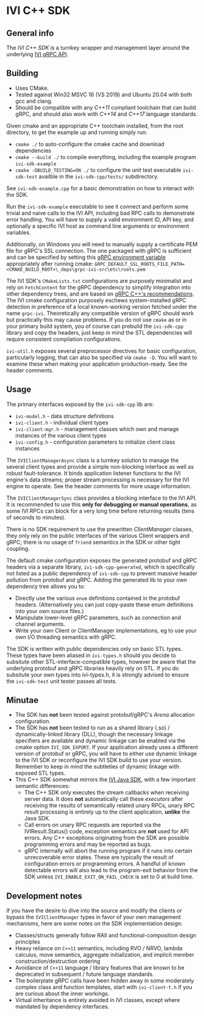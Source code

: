 # IVI C++ SDK

## General info
The *IVI C++ SDK* is a turnkey wrapper and management layer around the underlying [IVI gRPC API](https://github.com/MythicalGames/ivi-sdk-proto/).

## Building

* Uses CMake.
* Tested against Win32 MSVC 16 (VS 2019) and Ubuntu 20.04 with both gcc and clang.
* Should be compatible with any _C++11_ compliant toolchain that can build gRPC, and should also work with _C++14_ and _C++17_ language standards.

Given cmake and an appropriate C++ toolchain installed, from the root directory, to get the example up and running simply run:
* `cmake ./` to auto-configure the cmake cache and download dependencies
* `cmake --build ./` to compile everything, including the example program `ivi-sdk-example`
* `cmake -DBUILD_TESTING=ON ./` to configure the unit test executable `ivi-sdk-test` availble in the `ivi-sdk-cpp/tests/` subdirectory.

See `ivi-sdk-example.cpp` for a basic demonstration on how to interact with the SDK.

Run the `ivi-sdk-example` executable to see it connect and perform some trivial and naive calls to the IVI API, including bad RPC calls to demonstrate error handling.  You will have to supply a valid environment ID, API key, and optionally a specific IVI host as command line arguments or environment variables.

Additionally, on Windows you will need to manually supply a certificate PEM file for gRPC's SSL connection. The one packaged with gRPC is sufficient and can be specified by setting this [gRPC environment variable](https://github.com/grpc/grpc/blob/master/doc/environment_variables.md) appropriately after running cmake:
```GRPC_DEFAULT_SSL_ROOTS_FILE_PATH=<CMAKE_BUILD_ROOT>\_deps\grpc-ivi-src\etc\roots.pem```

The IVI SDK's `CMakeLists.txt` configurations are purposely minimalist and rely on `FetchContent` for the gRPC dependency to simplify integration into other dependency trees, and are based on [gRPC C++'s recommendations](https://github.com/grpc/grpc/tree/master/src/cpp).  The IVI cmake configuration purposely eschews system-installed gRPC detection in preference of a local known-working version fetched under the name `grpc-ivi`.  Theoretically any compatible version of gRPC should work but practically this may cause problems.  If you do not use `cmake` as or in your primary build system, you of course can prebuild the `ivi-sdk-cpp` library and copy the headers, just keep in mind the STL dependencies will require consistent compilation configurations.

`ivi-util.h` exposes several preprocessor directives for basic configuration, particularly logging, that can also be specified via `cmake -D`.  You will want to examine these when making your application production-ready.  See the header comments.

## Usage

The primary interfaces exposed by the `ivi-sdk-cpp` lib are:
* `ivi-model.h` - data structure definitions
* `ivi-client.h` - individual client types
* `ivi-client-mgr.h` - management classes which own and manage instances of the various client types
* `ivi-config.h` - configuration parameters to initialize client class instances

The `IVIClientManagerAsync` class is a turnkey solution to manage the several client types and provide a simple non-blocking interface as well as robust fault-tolerance.  It binds application listener functions to the IVI engine's data streams; proper stream processing is necessary for the IVI engine to operate.  See the header comments for more usage information.

The `IVIClientManagerSync` class provides a blocking interface to the IVI API.  It is recommended to use this **only for debugging or manual operations**, as some IVI RPCs can block for a very long time before returning results (tens of seconds to minutes).

There is no SDK requirement to use the prewritten _ClientManager_ classes, they only rely on the public interfaces of the various Client wrappers and gRPC; there is no usage of `friend` semantics in the SDK or other tight coupling.

The default cmake configuration exposes the generated protobuf and gRPC headers via a separate library, `ivi-sdk-cpp-generated`, which is specifically not listed as a public dependency of `ivi-sdk-cpp` to prevent massive header pollution from protobuf and gRPC.  Adding the generated lib to your own dependency tree allows you to:
* Directly use the various `enum` definitions contained in the protobuf headers.  (Alternatively you can just copy-paste these enum definitions into your own source files.)
* Manipulate lower-level gRPC parameters, such as connection and channel arguments.
* Write your own Client or ClientManager implementations, eg to use your own I/O threading semantics with gRPC.

The SDK is written with public dependencies only on basic STL types.  These types have been aliased in `ivi-types.h` should you decide to subsitute other STL-interface-compatible types, however be aware that the underlying protobuf and gRPC libraries heavily rely on STL.  If you do subsitute your own types into ivi-types.h, it is strongly advised to ensure the `ivi-sdk-test` unit tester passes all tests.

## Minutae

* The SDK has **not** been tested against protobuf/gRPC's _Arena_ allocation configuration.
* The SDK has **not** been tested to run as a shared library (.so) / dynamically-linked library (DLL), though the necessary linkage specifiers are available and dynamic linkage can be enabled via the cmake option `IVI_SDK_EXPORT`.  If your application already uses a different version of protobuf or gRPC, you will have to either use dynamic linkage to the IVI SDK or reconfigure the IVI SDK build to use your version.  Remember to keep in mind the subtleties of dynamic linkage with exposed STL types.
* This C++ SDK somewhat mirrors the [IVI Java SDK](https://github.com/MythicalGames/ivi-sdk-java), with a few important semantic differences:
  * The C++ SDK only executes the stream callbacks when receiving server data.  It does **not** automatically call these _executors_ after receiving the results of semantically related unary RPCs, unary RPC result processing is entirely up to the client application, **unlike** the Java SDK.
  * Call errors on unary RPC requests are reported via the IVIResult.Status() code, exception semantics are **not** used for API errors.  Any C++ exceptions originating from the SDK are possible programming errors and may be reported as bugs.
  * gRPC internally will abort the running program if it runs into certain unrecoverable error states.  These are typically the result of configuration errors or programming errors.  A handful of known detectable errors will also lead to the program-exit behavior from the SDK unless `IVI_ENABLE_EXIT_ON_FAIL_CHECK` is set to 0 at build time.
  
## Development notes

If you have the desire to dive into the source and modify the clients or bypass the `IVIClientManager` types in favor of your own management mechanisms, here are some notes on the SDK implementation design:
* Classes/structs generally follow RAII and functional-composition design principles
* Heavy reliance on `C++11` semantics, including RVO / NRVO, lambda calculus, move semantics, aggregate initialization, and implicit member construction/destruction ordering
* Avoidance of `C++11` language / library features that are known to be deprecated in subsequent / future language standards.
* The boilerplate gRPC calls have been hidden away in some moderately complex class and function templates, start with `ivi-client-t.h` if you are curious about the inner workings.
* Virtual inheritance is entirely avoided in IVI classes, except where mandated by dependency interfaces.

